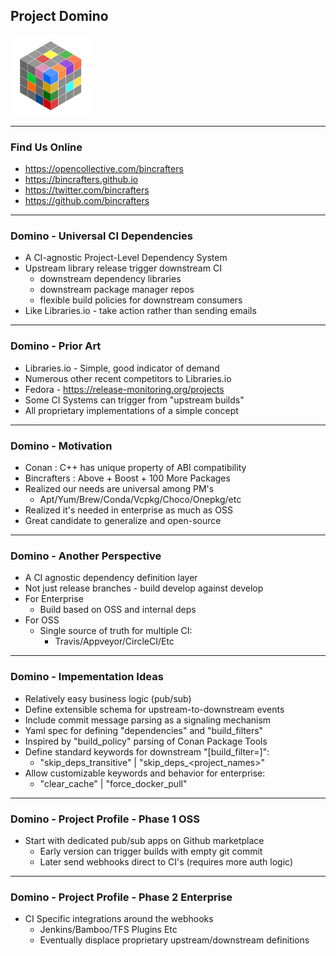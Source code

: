 ## Project Domino

![Image](./assets/BcCube128.png)

---
### Find Us Online

* https://opencollective.com/bincrafters
* https://bincrafters.github.io
* https://twitter.com/bincrafters
* https://github.com/bincrafters

---
### Domino - Universal CI Dependencies
* A CI-agnostic Project-Level Dependency System
* Upstream library release trigger downstream CI 
	* downstream dependency libraries
	* downstream package manager repos
	* flexible build policies for downstream consumers 
* Like Libraries.io - take action rather than sending emails

---
### Domino - Prior Art
* Libraries.io - Simple, good indicator of demand
* Numerous other recent competitors to Libraries.io
* Fedora - https://release-monitoring.org/projects
* Some CI Systems can trigger from "upstream builds"
* All proprietary implementations of a simple concept

---
### Domino - Motivation
* Conan : C++ has unique property of ABI compatibility 
* Bincrafters : Above + Boost + 100 More Packages
* Realized our needs are universal among PM's
	* Apt/Yum/Brew/Conda/Vcpkg/Choco/Onepkg/etc
* Realized it's needed in enterprise as much as OSS
* Great candidate to generalize and open-source

---
### Domino - Another Perspective
* A CI agnostic dependency definition layer
* Not just release branches - build develop against develop
* For Enterprise
	* Build based on OSS and internal deps
* For OSS
	* Single source of truth for multiple CI:
		* Travis/Appveyor/CircleCI/Etc

---
### Domino - Impementation Ideas
* Relatively easy business logic (pub/sub)
* Define extensible schema for upstream-to-downstream events
* Include commit message parsing as a signaling mechanism 
* Yaml spec for defining "dependencies" and "build_filters"
* Inspired by "build_policy" parsing of Conan Package Tools
* Define standard keywords for downstream "[build_filter=]":
	* "skip_deps_transitive" | "skip_deps_<project_names>"
* Allow customizable keywords and behavior for enterprise:
	* "clear_cache" | "force_docker_pull"

---
### Domino - Project Profile - Phase 1 OSS
* Start with dedicated pub/sub apps on Github marketplace 
	* Early version can trigger builds with empty git commit
	* Later send webhooks direct to CI's (requires more auth logic)
---
	
### Domino - Project Profile - Phase 2 Enterprise
* CI Specific integrations around the webhooks
	* Jenkins/Bamboo/TFS Plugins Etc
	* Eventually displace proprietary upstream/downstream definitions

